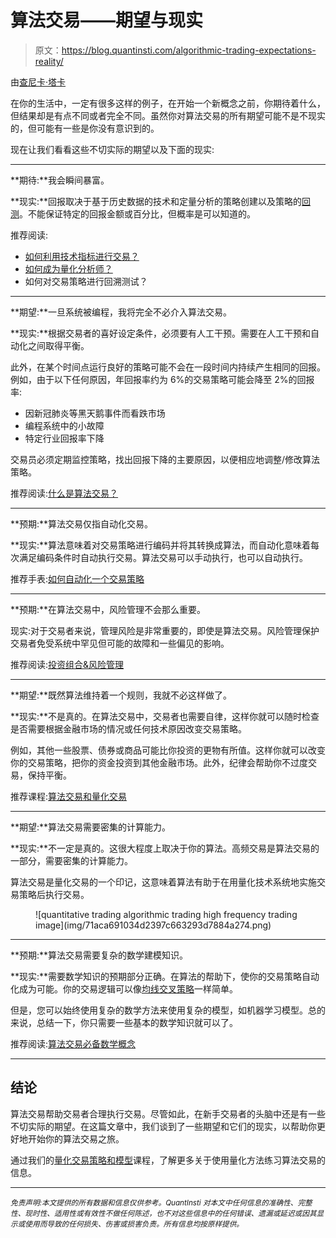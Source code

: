 # 算法交易——期望与现实

> 原文：<https://blog.quantinsti.com/algorithmic-trading-expectations-reality/>

由[查尼卡·塔卡](https://www.linkedin.com/in/chainika-bahl-thakar-b32971155/)

在你的生活中，一定有很多这样的例子，在开始一个新概念之前，你期待着什么，但结果却是有点不同或者完全不同。虽然你对算法交易的所有期望可能不是不现实的，但可能有一些是你没有意识到的。

现在让我们看看这些不切实际的期望以及下面的现实:

* * *

**期待:**我会瞬间暴富。

**现实:**回报取决于基于历史数据的技术和定量分析的策略创建以及策略的[回测](/backtesting/)。不能保证特定的回报金额或百分比，但概率是可以知道的。

推荐阅读:

*   [如何利用技术指标进行交易？](/technical-indicators-trading/)
*   [如何成为量化分析师？](/quantitative-analyst/)
*   如何对交易策略进行回溯测试？

* * *

**期望:**一旦系统被编程，我将完全不必介入算法交易。

**现实:**根据交易者的喜好设定条件，必须要有人工干预。需要在人工干预和自动化之间取得平衡。

此外，在某个时间点运行良好的策略可能不会在一段时间内持续产生相同的回报。例如，由于以下任何原因，年回报率约为 6%的交易策略可能会降至 2%的回报率:

*   因新冠肺炎等黑天鹅事件而看跌市场
*   编程系统中的小故障
*   特定行业回报率下降

交易员必须定期监控策略，找出回报下降的主要原因，以便相应地调整/修改算法策略。

推荐阅读:[什么是算法交易？](/algorithmic-trading/)

* * *

**预期:**算法交易仅指自动化交易。

**现实:**算法意味着对交易策略进行编码并将其转换成算法，而自动化意味着每次满足编码条件时自动执行交易。算法交易可以手动执行，也可以自动执行。

推荐手表:[如何自动化一个交易策略](/automate-trading-strategy-webinar-9-september-2021/)

* * *

**预期:**在算法交易中，风险管理不会那么重要。

现实:对于交易者来说，管理风险是非常重要的，即使是算法交易。风险管理保护交易者免受系统中罕见但可能的故障和一些偏见的影响。

推荐阅读:[投资组合&风险管理](/tag/portfolio-risk-management/)

* * *

**期望:**既然算法维持着一个规则，我就不必这样做了。

**现实:**不是真的。在算法交易中，交易者也需要自律，这样你就可以随时检查是否需要根据金融市场的情况或任何技术原因改变交易策略。

例如，其他一些股票、债券或商品可能比你投资的更物有所值。这样你就可以改变你的交易策略，把你的资金投资到其他金融市场。此外，纪律会帮助你不过度交易，保持平衡。

推荐课程:[算法交易和量化交易](https://quantra.quantinsti.com/courses)

* * *

**期望:**算法交易需要密集的计算能力。

**现实:**不一定是真的。这很大程度上取决于你的算法。高频交易是算法交易的一部分，需要密集的计算能力。

算法交易是量化交易的一个印记，这意味着算法有助于在用量化技术系统地实施交易策略后执行交易。

<figure class="kg-card kg-image-card kg-width-full">![quantitative trading algorithmic trading high frequency trading image](img/71aca691034d2397c663293d7884a274.png)</figure>

* * *

**预期:**算法交易需要复杂的数学建模知识。

**现实:**需要数学知识的预期部分正确。在算法的帮助下，使你的交易策略自动化成为可能。你的交易逻辑可以像[均线交叉策略](/moving-average-trading-strategies/)一样简单。

但是，您可以始终使用复杂的数学方法来使用复杂的模型，如机器学习模型。总的来说，总结一下，你只需要一些基本的数学知识就可以了。

推荐阅读:[算法交易必备数学概念](/algorithmic-trading-maths/)

* * *

## 结论

算法交易帮助交易者合理执行交易。尽管如此，在新手交易者的头脑中还是有一些不切实际的期望。在这篇文章中，我们谈到了一些期望和它们的现实，以帮助你更好地开始你的算法交易之旅。

通过我们的[量化交易策略和模型](https://quantra.quantinsti.com/course/quantitative-trading-strategies-models)课程，了解更多关于使用量化方法练习算法交易的信息。

* * *

*<small>免责声明:本文提供的所有数据和信息仅供参考。QuantInsti 对本文中任何信息的准确性、完整性、现时性、适用性或有效性不做任何陈述，也不对这些信息中的任何错误、遗漏或延迟或因其显示或使用而导致的任何损失、伤害或损害负责。所有信息均按原样提供。</small>*